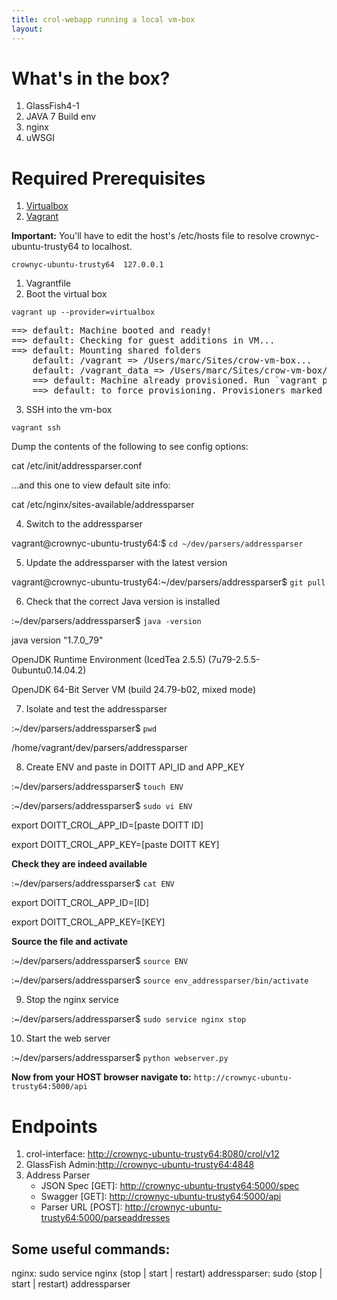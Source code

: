 ```yaml
---
title: crol-webapp running a local vm-box
layout:
---
```


# What's in the box?

  1. GlassFish4-1
  2. JAVA 7 Build env
  3. nginx
  4. uWSGI

# Required Prerequisites

  1. [Virtualbox](https://www.virtualbox.org/)
  2. [Vagrant](https://www.vagrantup.com/)

**Important:** You'll have to edit the host's /etc/hosts file to resolve crownyc-ubuntu-trusty64 to localhost.

```crownyc-ubuntu-trusty64	127.0.0.1```
  1. Vagrantfile
  2. Boot the virtual box

```vagrant up --provider=virtualbox```
<pre>
==> default: Machine booted and ready!
==> default: Checking for guest additions in VM...
==> default: Mounting shared folders
    default: /vagrant => /Users/marc/Sites/crow-vm-box...
    default: /vagrant_data => /Users/marc/Sites/crow-vm-box/data...
    ==> default: Machine already provisioned. Run `vagrant provision` or use the `--provision`...
    ==> default: to force provisioning. Provisioners marked to run always will still run
</pre>

  3. SSH into the vm-box

```vagrant ssh```

Dump the contents of the following to see config options:

cat /etc/init/addressparser.conf

...and this one to view default site info:

cat /etc/nginx/sites-available/addressparser

  4. Switch to the addressparser 

vagrant@crownyc-ubuntu-trusty64:$ ```cd ~/dev/parsers/addressparser```

  5. Update the addressparser with the latest version

vagrant@crownyc-ubuntu-trusty64:~/dev/parsers/addressparser$ ```git pull```

  6. Check that the correct Java version is installed

:~/dev/parsers/addressparser$ ```java -version```

java version "1.7.0_79"

OpenJDK Runtime Environment (IcedTea 2.5.5) (7u79-2.5.5-0ubuntu0.14.04.2)

OpenJDK 64-Bit Server VM (build 24.79-b02, mixed mode)

  7. Isolate and test the addressparser

:~/dev/parsers/addressparser$ ```pwd```

/home/vagrant/dev/parsers/addressparser

  8. Create ENV and paste in DOITT API_ID and APP_KEY

:~/dev/parsers/addressparser$ ```touch ENV```

:~/dev/parsers/addressparser$ ```sudo vi ENV```

export DOITT_CROL_APP_ID=[paste DOITT ID]

export DOITT_CROL_APP_KEY=[paste DOITT KEY]

**Check they are indeed available**

:~/dev/parsers/addressparser$ ```cat ENV```

export DOITT_CROL_APP_ID=[ID]

export DOITT_CROL_APP_KEY=[KEY]

**Source the file and activate**

:~/dev/parsers/addressparser$ ```source ENV```

:~/dev/parsers/addressparser$ ```source env_addressparser/bin/activate```

  9. Stop the nginx service

:~/dev/parsers/addressparser$ ```sudo service nginx stop```

  10. Start the web server

:~/dev/parsers/addressparser$ ```python webserver.py```

**Now from your HOST browser navigate to:** ```http://crownyc-ubuntu-trusty64:5000/api```

# Endpoints 
  1. crol-interface: [http://crownyc-ubuntu-trusty64:8080/crol/v12](http://crownyc-ubuntu-trusty64:8080/crol/v12)
  2. GlassFish Admin:[http://crownyc-ubuntu-trusty64:4848](http://crownyc-ubuntu-trusty64:4848)
  3. Address Parser 
     - JSON Spec [GET]: [http://crownyc-ubuntu-trusty64:5000/spec](http://crownyc-ubuntu-trusty64:5000/spec)
     - Swagger [GET]: [http://crownyc-ubuntu-trusty64:5000/api](http://crownyc-ubuntu-trusty64:5000/api)
     - Parser URL [POST]: [http://crownyc-ubuntu-trusty64:5000/parseaddresses](http://crownyc-ubuntu-trusty64:5000/parseaddresses)

## Some useful commands: 

nginx: sudo service nginx (stop | start | restart)
addressparser: sudo (stop | start | restart) addressparser

